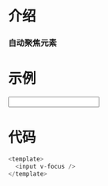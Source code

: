 # 介绍

### 自动聚焦元素

# 示例

<input v-focus />

# 代码

```js
<template>
  <input v-focus />
</template>
```
